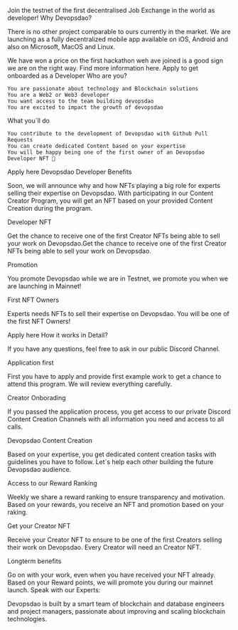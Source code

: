 Join the testnet of the first decentralised Job Exchange in the world as developer!
Why Devopsdao?

There is no other project comparable to ours currently in the market. We are launching as a fully decentralized mobile app available on iOS, Android and also on Microsoft, MacOS and Linux.

We have won a price on the first hackathon weh ave joined is a good sign we are on the right way. Find more information here.
Apply to get onboarded as a Developer
Who are you?

    You are passionate about technology and Blockchain solutions
    You are a Web2 or Web3 developer
    You want access to the team building devopsdao
    You are excited to impact the growth of devopsdao

What you´ll do

    You contribute to the development of Devopsdao with Github Pull Requests
    You can create dedicated Content based on your expertise
    You will be happy being one of the first owner of an Devopsdao Developer NFT 🙂 

Apply here
Devopsdao Developer Benefits

Soon, we will announce why and how NFTs playing a big role for experts selling their expertise on Devopsdao. With participating in our Content Creator Program, you will get an NFT based on your provided Content Creation during the program.

Developer NFT

Get the chance to receive one of the first Creator NFTs being able to sell your work on Devopsdao.Get the chance to receive one of the first Creator NFTs being able to sell your work on Devopsdao.

Promotion

You promote Devopsdao while we are in Testnet, we promote you when we are launching in Mainnet!

 

First NFT Owners

Experts needs NFTs to sell their expertise on Devopsdao. You will be one of the first NFT Owners!

 
Apply here
How it works in Detail?

If you have any questions, feel free to ask in our public Discord Channel.

Application first

First you have to apply and provide first example work to get a chance to attend this program. We will review everything carefully.

Creator Onborading

If you passed the application process, you get access to our private Discord Content Creation Channels with all information you need and access to all calls.

Devopsdao Content Creation

Based on your expertise, you get dedicated content creation tasks with guidelines you have to follow. Let´s help each other building the future Devopsdao audience.

 

Access to our Reward Ranking

Weekly we share a reward ranking to ensure transparency and motivation. Based on your rewards, you receive an NFT and promotion based on your raking.

Get your Creator NFT

Receive your Creator NFT to ensure to be one of the first Creators selling their work on Devopsdao. Every Creator will need an Creator NFT.

Longterm benefits

Go on with your work, even when you have received your NFT already. Based on your Reward points, we will promote you during our mainnet launch.
Speak with our Experts:

Devopsdao is built by a smart team of blockchain and database engineers and project managers, passionate about improving and scaling blockchain technologies.

